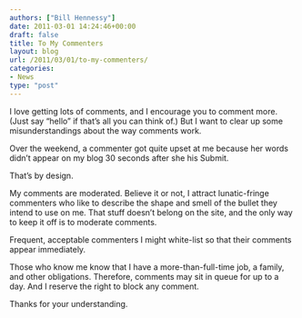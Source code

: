 ```yaml
---
authors: ["Bill Hennessy"]
date: 2011-03-01 14:24:46+00:00
draft: false
title: To My Commenters
layout: blog
url: /2011/03/01/to-my-commenters/
categories:
- News
type: "post"
---
```


I love getting lots of comments, and I encourage you to comment more. (Just say “hello” if that’s all you can think of.) But I want to clear up some misunderstandings about the way comments work. 

 

Over the weekend, a commenter got quite upset at me because her words didn’t appear on my blog 30 seconds after she his Submit. 

 

That’s by design.

 

My comments are moderated. Believe it or not, I attract lunatic-fringe commenters who like to describe the shape and smell of the bullet they intend to use on me. That stuff doesn’t belong on the site, and the only way to keep it off is to moderate comments.

 

Frequent, acceptable commenters I might white-list so that their comments appear immediately. 

 

Those who know me know that I have a more-than-full-time job, a family, and other obligations. Therefore, comments may sit in queue for up to a day. And I reserve the right to block any comment.

 

Thanks for your understanding. 
